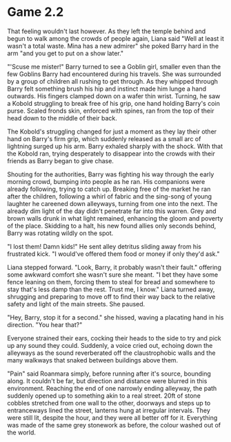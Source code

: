 # Game 2.2

That feeling wouldn't last however. As they left the temple behind and begun to walk among the crowds of people again, Liana said "Well at least it wasn't a total waste. Mina has a new admirer" she poked Barry hard in the arm "and you get to put on a show later."

"'Scuse me mister!" Barry turned to see a Goblin girl, smaller even than the few Goblins Barry had encountered during his travels. She was surrounded by a group of children all rushing to get through. As they whipped through Barry felt something brush his hip and instinct made him lunge a hand outwards. His fingers clamped down on a wafer thin wrist. Turning, he saw a Kobold struggling to break free of his grip, one hand holding Barry's coin purse. Scaled fronds skin, enforced with spines, ran from the top of their head down to the middle of their back.

The Kobold's struggling changed for just a moment as they lay their other hand on Barry's firm grip, which suddenly released as a small arc of lightning surged up his arm. Barry exhaled sharply with the shock. With that the Kobold ran, trying desperately to disappear into the crowds with their friends as Barry began to give chase.

Shouting for the authorities, Barry was fighting his way through the early morning crowd, bumping into people as he ran. His companions were already following, trying to catch up. Breaking free of the market he ran after the children, following a whirl of fabric and the sing-song of young laughter he careened down alleyways, turning from one into the next. The already dim light of the day didn't penetrate far into this warren. Grey and brown walls drunk in what light remained, enhancing the gloom and poverty of the place. Skidding to a halt, his new found allies only seconds behind, Barry was rotating wildly on the spot.

"I lost them! Damn kids!" He sent alley detritus sliding away from his frustrated kick. "I would've offered them food or money if only they'd ask."

Liana stepped forward. "Look, Barry, it probably wasn't their fault." offering some awkward comfort she wasn't sure she meant. "I bet they have some fence leaning on them, forcing them to steal for bread and somewhere to stay that's less damp than the rest. Trust me, I know." Liana turned away, shrugging and preparing to move off to find their way back to the relative safety and light of the main streets. She paused.

"Hey, Barry, stop it for a second." she hissed, waving a placating hand in his direction. "You hear that?"

Everyone strained their ears, cocking their heads to the side to try and pick up any sound they could. Suddenly, a voice cried out, echoing down the alleyways as the sound reverberated off the claustrophobic walls and the many walkways that snaked between buildings above them. 

"Pain" said Roanmara simply, before running after it's source, bounding along. It couldn't be far, but direction and distance were blurred in this environment. Reaching the end of one narrowly ending alleyway, the path suddenly opened up to something akin to a real street. 20ft of stone cobbles stretched from one wall to the other, doorways and steps up to entranceways lined the street, lanterns hung at irregular intervals. They were still lit, despite the hour, and they were all better off for it. Everything was made of the same grey stonework as before, the colour washed out of the world.
